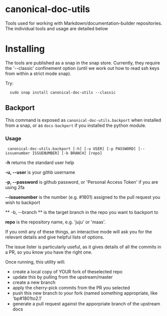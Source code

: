 # canonical-doc-utils
Tools used for working with Markdown/documentation-builder repositories. The individual tools and usage are detailed below

# Installing

The tools are published as a snap in the snap store. Currently, they require the '--classic' confinement option (until we work out how to read ssh keys from within a strict mode snap).

Try:

      sudo snap install canonical-doc-utils --classic
      


## Backport

This command is exposed as `canonical-doc-utils.backport` when installed from a snap, or as `docs-backport` if you installed the python module.

### Usage

     canonical-doc-utils.backport [-h] [-u USER] [-p PASSWORD] [--issuenumber ISSUENUMBER] [-b BRANCH] [repo]

**-h** returns the standard user help

**-u, --user** is your githb username

**-p, --password** is github password, or 'Personal Access Token' if you are using 2fa

**--issuenumber** is the number (e.g. #1801) assigned to the pull request you wish to backport

** -b, --branch ** is the target branch in the repo you want to backport to

**repo** is the repository name, e.g. 'juju' or 'maas'. 

If you omit any of these things, an interactive mode will ask you for the relevant details and give helpful lists of options.

The issue lister is particularly useful, as it gives details of all the commits in a PR, so you know you have the right one.

Once running, this utility will:

  * create a local copy of YOUR fork of theselected repo
  * update this by pulling from the upstream/master
  * create a new branch
  * apply the cherry-pick commits from the PR you selected
  * push this new branch to your fork (named something appropriate, like 'bp#1801to2.1'
  * generate a pull request against the apporpriate branch of the upstream docs
  
